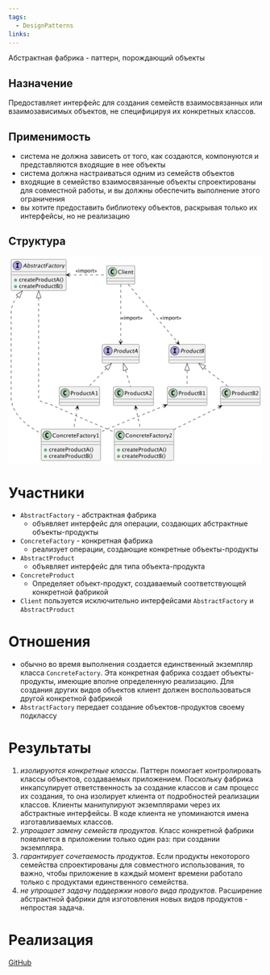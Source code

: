 ```yaml
---
tags:
  - DesignPatterns
links:
---
```


Абстрактная фабрика - паттерн, порождающий объекты
## Назначение
Предоставляет интерфейс для создания семейств взаимосвязанных или взаимозависимых объектов, не специфицируя их конкретных классов.
## Применимость
- система не должна зависеть от того, как создаются, компонуются и представляются входящие в нее объекты
- система должна настраиваться одним из семейств объектов
- входящие в семейство взаимосвязанные объекты спроектированы для совместной работы, и вы должны обеспечить выполнение этого ограничения
- вы хотите предоставить библиотеку объектов, раскрывая только их интерфейсы, но не реализацию
## Структура

![](https://github.com/akarmanov2022/design-patterns-java/blob/f5d879f610cb79ebf63773852118e6686c2ca6d3/patterns/abstract-factory/src/main/resources/abstract-factory.png?raw=true)

# Участники

- `AbstractFactory` - абстрактная фабрика
	- объявляет интерфейс для операции, создающих абстрактные объекты-продукты
- `ConcreteFactory` - конкретная фабрика
	- реализует операции, создающие конкретные объекты-продукты
- `AbstractProduct` 
	- объявляет интерфейс для типа объекта-продукта
- `ConcreteProduct`
	- Определяет объект-продукт, создаваемый соответствующей конкретной фабрикой
- `Client` пользуется исключительно интерфейсами `AbstractFactory` и `AbstractProduct`
# Отношения
- обычно во время выполнения создается единственный экземпляр класса `ConcreteFactory`. Эта конкретная фабрика создает объекты-продукты, имеющие вполне определенную реализацию. Для создания других видов объектов клиент должен воспользоваться другой конкретной фабрикой
- `AbstractFactory` передает создание объектов-продуктов своему подклассу
# Результаты
1. *изолируются конкретные классы*. Паттерн помогает контролировать классы объектов, создаваемых приложением. Поскольку фабрика инкапсулирует ответственность за создание классов и сам процесс их создания, то она изолирует клиента от подробностей реализации классов. Клиенты манипулируют экземплярами через их абстрактные интерфейсы. В коде клиента не упоминаются имена изготавливаемых классов.
2. *упрощает замену семейств продуктов*. Класс конкретной фабрики появляется в приложении только один раз: при создании экземпляра. 
3. *гарантирует сочетаемость продуктов*. Если продукты некоторого семейства спроектированы для совместного использования, то важно, чтобы приложение в каждый момент времени работало только с продуктами единственного семейства.
4. *не упрощает задачу поддержки нового вида продуктов*. Расширение абстрактной фабрики для изготовления новых видов продуктов - непростая задача.
# Реализация
[GitHub](https://github.com/akarmanov2022/design-patterns-java/blob/c8c38d0f1a32add6b0a1014b76973f5e25740643/patterns/abstract-factory)
